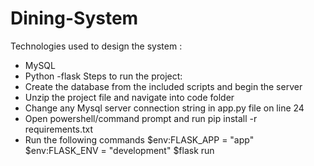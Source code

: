 # Dining-System
Technologies used to design the system :
-	MySQL
-	Python -flask
Steps to run the project:
-	Create the database from the included scripts and begin the server
-	Unzip the project file and navigate into code folder
-	Change any Mysql server connection string in app.py file on line 24
-	Open powershell/command prompt and run pip install -r requirements.txt
-	Run the following commands
$env:FLASK_APP = "app"
$env:FLASK_ENV = "development"
$flask run
